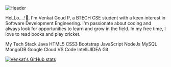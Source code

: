 ![Header](./your-header-image-name.png)



HeLLo....!👋, I'm Venkat Goud P, a BTECH CSE student with a keen interest in Software Development Engineering. I'm passionate about coding and always look for opportunities to learn and grow in the field. In my free time, I love to read books and play cricket.



My Tech Stack 
Java HTML5 CSS3 Bootstrap JavaScript NodeJs MySQL MongoDB Google Cloud VS Code IntelliJIDEA Git


[![Venkat's GitHub stats](https://github-readme-stats.vercel.app/api?username=Venkat-polagani7)](https://github.com/anuraghazra/github-readme-stats)
